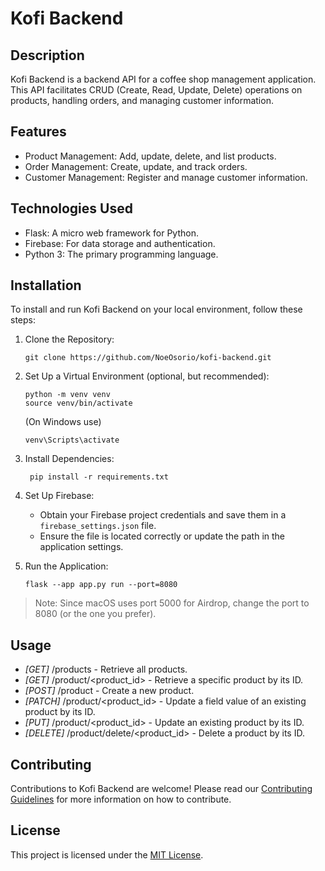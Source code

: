 # Kofi Backend

## Description

Kofi Backend is a backend API for a coffee shop management application. This API facilitates CRUD (Create, Read, Update, Delete) operations on products, handling orders, and managing customer information.

## Features

- Product Management: Add, update, delete, and list products.
- Order Management: Create, update, and track orders.
- Customer Management: Register and manage customer information.

## Technologies Used

- Flask: A micro web framework for Python.
- Firebase: For data storage and authentication.
- Python 3: The primary programming language.

## Installation

To install and run Kofi Backend on your local environment, follow these steps:

1. Clone the Repository:

   ```
   git clone https://github.com/NoeOsorio/kofi-backend.git
   ```

2. Set Up a Virtual Environment (optional, but recommended):

   ```
   python -m venv venv
   source venv/bin/activate
   ```

   (On Windows use)

   ```
   venv\Scripts\activate
   ```

3. Install Dependencies:

   ```
    pip install -r requirements.txt
   ```

4. Set Up Firebase:

   - Obtain your Firebase project credentials and save them in a `firebase_settings.json` file.
   - Ensure the file is located correctly or update the path in the application settings.

5. Run the Application:
   ```
   flask --app app.py run --port=8080
   ```
>Note: Since macOS uses port 5000 for Airdrop, change the port to 8080 (or the one you prefer).   

## Usage

- *[GET]* /products - Retrieve all products.
- *[GET]* /product/<product_id> - Retrieve a specific product by its ID.
- *[POST]* /product - Create a new product.
- *[PATCH]* /product/<product_id> - Update a field value of an existing product by its ID.
- *[PUT]* /product/<product_id> - Update an existing product by its ID.
- *[DELETE]* /product/delete/<product_id> - Delete a product by its ID.

## Contributing

Contributions to Kofi Backend are welcome! Please read our [Contributing Guidelines](CONTRIBUTING.md) for more information on how to contribute.

## License

This project is licensed under the [MIT License](LICENSE).
